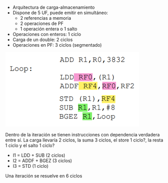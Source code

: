* Arquitectura de carga-almacenamiento
* Dispone de 5 UF, puede emitir en simultáneo:
    - 2 referencias a memoria
    - 2 operaciones de PF
    - 1 operación entera o 1 salto
* Operaciones con enteros: 1 ciclo
* Carga de un double: 2 ciclos
* Operaciones en PF: 3 ciclos (segmentado)

![](img9.png)

Dentro de la iteración se tienen instrucciones con dependencia verdadera entre sí. La carga llevaría 2 ciclos, la suma 3 ciclos, el store 1 ciclo?, la resta 1 ciclo y el salto 1 ciclo?

- I1 = LDD + SUB (2 ciclos)
- I2 = ADDF + BGEZ (3 ciclos)
- I3 = STD (1 ciclo)

Una iteración se resuelve en 6 ciclos
